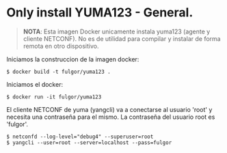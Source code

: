 # Only install YUMA123 - General.

> **NOTA**: Esta imagen Docker unicamente instala yuma123 (agente y cliente NETCONF). No es de utilidad para compilar y instalar de forma remota en otro dispositivo.

Iniciamos la construccion de la imagen docker: 

    $ docker build -t fulgor/yuma123 .

Iniciamos el docker: 

    $ docker run -it fulgor/yuma123

El cliente NETCONF de yuma (yangcli) va a conectarse al usuario 'root' y necesita una contraseña para 
el mismo. La contraseña del usuario root es 'fulgor'.

    $ netconfd --log-level="debug4" --superuser=root
    $ yangcli --user=root --server=localhost --pass=fulgor

